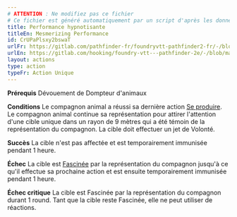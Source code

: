 ```yaml
---
# ATTENTION : Ne modifiez pas ce fichier
# Ce fichier est généré automatiquement par un script d'après les données du module Foundry VTT officiel et de sa traduction
title: Performance hypnotisante
titleEn: Mesmerizing Performance
id: CrUPaPlsxy2bswaT
urlFr: https://gitlab.com/pathfinder-fr/foundryvtt-pathfinder2-fr/-/blob/master/data/actions/CrUPaPlsxy2bswaT.htm
urlEn: https://gitlab.com/hooking/foundry-vtt---pathfinder-2e/-/blob/master/packs/data/actions.db/mesmerizing-performance.json
layout: actions
type: action
typeFr: Action Unique
---
```

**Prérequis** Dévouement de Dompteur d'animaux

**Conditions** Le compagnon animal a réussi sa dernière action [Se produire](se-produire.html). Le compagnon animal continue sa représentation pour attirer l'attention d'une cible unique dans un rayon de 9 mètres qui a été témoin de la représentation du compagnon. La cible doit effectuer un jet de Volonté.

**Succès** La cible n'est pas affectée et est temporairement immunisée pendant 1 heure.

**Échec** La cible est [Fascinée](../conditions/fasciné.html) par la représentation du compagnon jusqu'à ce qu'il effectue sa prochaine action et est ensuite temporairement immunisée pendant 1 heure.

**Échec critique** La cible est Fascinée par la représentation du compagnon durant 1 round. Tant que la cible reste Fascinée, elle ne peut utiliser de réactions.
